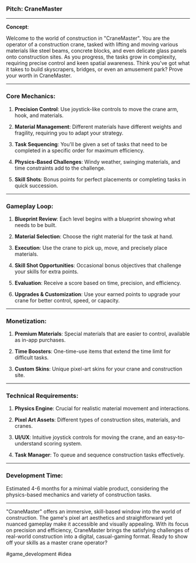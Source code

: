 ### Pitch: CraneMaster

---

**Concept**: 

Welcome to the world of construction in "CraneMaster". You are the operator of a construction crane, tasked with lifting and moving various materials like steel beams, concrete blocks, and even delicate glass panels onto construction sites. As you progress, the tasks grow in complexity, requiring precise control and keen spatial awareness. Think you've got what it takes to build skyscrapers, bridges, or even an amusement park? Prove your worth in CraneMaster.

---

### Core Mechanics:

1. **Precision Control**: Use joystick-like controls to move the crane arm, hook, and materials.
  
2. **Material Management**: Different materials have different weights and fragility, requiring you to adapt your strategy.
  
3. **Task Sequencing**: You'll be given a set of tasks that need to be completed in a specific order for maximum efficiency.
  
4. **Physics-Based Challenges**: Windy weather, swinging materials, and time constraints add to the challenge.
  
5. **Skill Shots**: Bonus points for perfect placements or completing tasks in quick succession.

---

### Gameplay Loop:

1. **Blueprint Review**: Each level begins with a blueprint showing what needs to be built.
  
2. **Material Selection**: Choose the right material for the task at hand.
  
3. **Execution**: Use the crane to pick up, move, and precisely place materials.
  
4. **Skill Shot Opportunities**: Occasional bonus objectives that challenge your skills for extra points.
  
5. **Evaluation**: Receive a score based on time, precision, and efficiency.
  
6. **Upgrades & Customization**: Use your earned points to upgrade your crane for better control, speed, or capacity.

---

### Monetization:

1. **Premium Materials**: Special materials that are easier to control, available as in-app purchases.
  
2. **Time Boosters**: One-time-use items that extend the time limit for difficult tasks.
  
3. **Custom Skins**: Unique pixel-art skins for your crane and construction site.

---

### Technical Requirements:

1. **Physics Engine**: Crucial for realistic material movement and interactions.
  
2. **Pixel Art Assets**: Different types of construction sites, materials, and cranes.
  
3. **UI/UX**: Intuitive joystick controls for moving the crane, and an easy-to-understand scoring system.
  
4. **Task Manager**: To queue and sequence construction tasks effectively.

---

### Development Time:

Estimated 4-6 months for a minimal viable product, considering the physics-based mechanics and variety of construction tasks.

---

"CraneMaster" offers an immersive, skill-based window into the world of construction. The game's pixel art aesthetics and straightforward yet nuanced gameplay make it accessible and visually appealing. With its focus on precision and efficiency, CraneMaster brings the satisfying challenges of real-world construction into a digital, casual-gaming format. Ready to show off your skills as a master crane operator?

#game_development #idea 